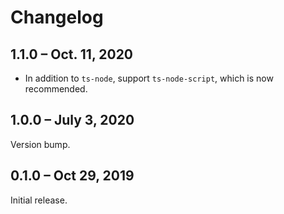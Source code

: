 # Changelog

## 1.1.0 – Oct. 11, 2020

- In addition to `ts-node`, support `ts-node-script`, which is now
  recommended.

## 1.0.0 – July 3, 2020

Version bump.

## 0.1.0 – Oct 29, 2019

Initial release.
